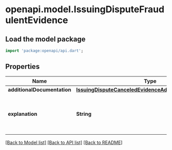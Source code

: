 # openapi.model.IssuingDisputeFraudulentEvidence

## Load the model package
```dart
import 'package:openapi/api.dart';
```

## Properties
Name | Type | Description | Notes
------------ | ------------- | ------------- | -------------
**additionalDocumentation** | [**IssuingDisputeCanceledEvidenceAdditionalDocumentation**](IssuingDisputeCanceledEvidenceAdditionalDocumentation.md) |  | [optional] 
**explanation** | **String** | Explanation of why the cardholder is disputing this transaction. | [optional] 

[[Back to Model list]](../README.md#documentation-for-models) [[Back to API list]](../README.md#documentation-for-api-endpoints) [[Back to README]](../README.md)


